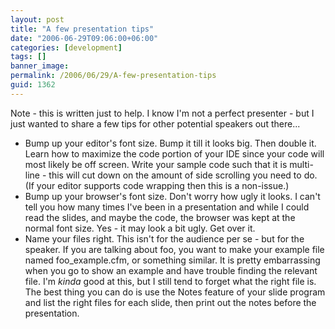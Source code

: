 ```yaml
---
layout: post
title: "A few presentation tips"
date: "2006-06-29T09:06:00+06:00"
categories: [development]
tags: []
banner_image: 
permalink: /2006/06/29/A-few-presentation-tips
guid: 1362
---
```


Note - this is written just to help. I know I'm not a perfect presenter - but I just wanted to share a few tips for other potential speakers out there...

<ul>
<li>Bump up your editor's font size. Bump it till it looks big. Then double it. Learn how to maximize the code portion of your IDE since your code will most likely be off screen. Write your sample code such that it is multi-line - this will cut down on the amount of side scrolling you need to do. (If your editor supports code wrapping then this is a non-issue.)
<li>Bump up your browser's font size. Don't worry how ugly it looks. I can't tell you how many times I've been in a presentation and while I could read the slides, and maybe the code, the browser was kept at the normal font size. Yes - it may look a bit ugly. Get over it. 
<li>Name your files right. This isn't for the audience per se - but for the speaker. If you are talking about foo, you want to make your example file named foo_example.cfm, or something similar. It is pretty embarrassing when you go to show an example and have trouble finding the relevant file. I'm <i>kinda</i> good at this, but I still tend to forget what the right file is. The best thing you can do is use the Notes feature of your slide program and list the right files for each slide, then print out the notes before the presentation.
</ul>